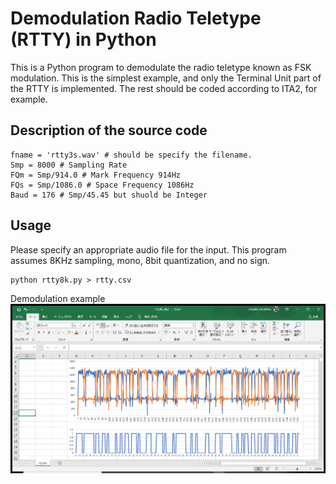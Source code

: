 # Demodulation Radio Teletype (RTTY) in Python
This is a Python program to demodulate the radio teletype known as FSK modulation.
This is the simplest example, and only the Terminal Unit part of the RTTY is implemented. The rest should be coded according to ITA2, for example.

## Description of the source code

~~~
fname = 'rtty3s.wav' # should be specify the filename.
Smp = 8000 # Sampling Rate
FQm = Smp/914.0 # Mark Frequency 914Hz
FQs = Smp/1086.0 # Space Frequency 1086Hz
Baud = 176 # Smp/45.45 but shuold be Integer
~~~
## Usage
Please specify an appropriate audio file for the input.
This program assumes 8KHz sampling, mono, 8bit quantization, and no sign.
~~~
python rtty8k.py > rtty.csv
~~~
Demodulation example
![](img/2021-02-01.png)

